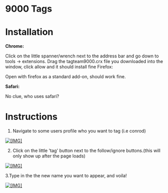 9000 Tags
===========

Installation
===========

**Chrome:**

Click on the little spanner/wrench next to the address bar and go down to tools -> extensions.
Drag the tagteam9000.crx file you downloaded into the window, click allow and it should install fine 
Firefox:

Open with firefox as a standard add-on, should work fine.

**Safari:**

No clue, who uses safari?

Instructions
===========

1. Navigate to some users profile who you want to tag (i.e conrod)

<a href="http://puu.sh/Wfth" target="_blank" class="externalLink" rel="nofollow"><img src="https://camo.team9000.net/1792c093f1623e073b7953480f61c30b94beb7df/75726c3d687474702533412532462532467075752e736825324657667468266d617877696474683d323030266d61786865696768743d323030" class="bbCodeImage LbImage" alt="[IMG]"></a>

2. Click on the little 'tag' button next to the follow/ignore buttons.(this will only show up after the page loads)

<a href="http://puu.sh/Wftt" target="_blank" class="externalLink" rel="nofollow"><img src="https://camo.team9000.net/ddb217c3cef7942b3efce437fbda280fc5d17b69/75726c3d687474702533412532462532467075752e736825324657667474266d617877696474683d323030266d61786865696768743d323030" class="bbCodeImage LbImage" alt="[IMG]"></a>

3.Type in the the new name you want to appear, and voila! 

<a href="http://puu.sh/WftJ" target="_blank" class="externalLink" rel="nofollow"><img src="https://camo.team9000.net/64eaba27fe9599b5ec5323c4963e07f1740ec7d9/75726c3d687474702533412532462532467075752e73682532465766744a266d617877696474683d323030266d61786865696768743d323030" class="bbCodeImage LbImage" alt="[IMG]"></a>